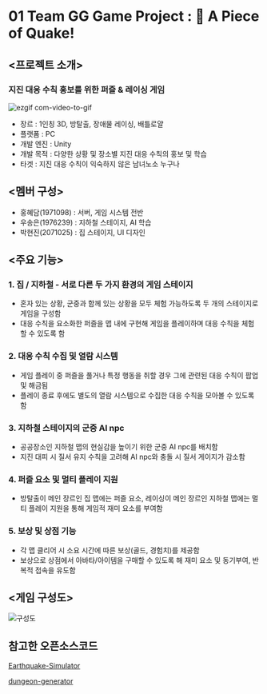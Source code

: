 # 01 Team GG Game Project : 🍰 A Piece of Quake!
## <프로젝트 소개>
### 지진 대응 수칙 홍보를 위한 퍼즐 & 레이싱 게임
![ezgif com-video-to-gif](https://github.com/kkyeonjin/GG/assets/88366217/7491b30c-efd2-4ca1-be9c-9ad617882696)
- 장르 : 1인칭 3D, 방탈출, 장애물 레이싱, 배틀로얄
- 플랫폼 :	PC
- 개발 엔진 :	Unity
- 개발 목적	: 다양한 상황 및 장소별 지진 대응 수칙의 홍보 및 학습
- 타겟 :	지진 대응 수칙이 익숙하지 않은 남녀노소 누구나

 
## <멤버 구성>
- 홍혜담(1971098) : 서버, 게임 시스템 전반
- 우송은(1976239) : 지하철 스테이지, AI 학습
- 박현진(2071025) : 집 스테이지, UI 디자인


## <주요 기능>
### 1. 집 / 지하철 - 서로 다른 두 가지 환경의 게임 스테이지
   - 혼자 있는 상황, 군중과 함께 있는 상황을 모두 체험 가능하도록 두 개의 스테이지로 게임을 구성함
   - 대응 수칙을 요소화한 퍼즐을 맵 내에 구현해 게임을 플레이하며 대응 수칙을 체험할 수 있도록 함

### 2. 대응 수칙 수집 및 열람 시스템
   - 게임 플레이 중 퍼즐을 풀거나 특정 행동을 취할 경우 그에 관련된 대응 수칙이 팝업 및 해금됨
   - 플레이 종료 후에도 별도의 열람 시스템으로 수집한 대응 수칙을 모아볼 수 있도록 함

### 3. 지하철 스테이지의 군중 AI npc
   - 공공장소인 지하철 맵의 현실감을 높이기 위한 군중 AI npc를 배치함
   - 지진 대피 시 질서 유지 수칙을 고려해 AI npc와 충돌 시 질서 게이지가 감소함

### 4. 퍼즐 요소 및 멀티 플레이 지원
   - 방탈출이 메인 장르인 집 맵에는 퍼즐 요소, 레이싱이 메인 장르인 지하철 맵에는 멀티 플레이 지원을 통해 게임적 재미 요소를 부여함

### 5. 보상 및 상점 기능
   - 각 맵 클리어 시 소요 시간에 따른 보상(골드, 경험치)를 제공함
   - 보상으로 상점에서 아바타/아이템을 구매할 수 있도록 해 재미 요소 및 동기부여, 반복적 접속을 유도함

    
## <게임 구성도>
![구성도](https://github.com/kkyeonjin/GG/assets/88366217/b42c91b7-ee33-4eb6-8331-b5950f1e55d7)


## 참고한 오픈소스코드
[Earthquake-Simulator](https://github.com/Habrador/Earthquake-Simulator)

[dungeon-generator](https://github.com/silverlybee/dungeon-generator)
